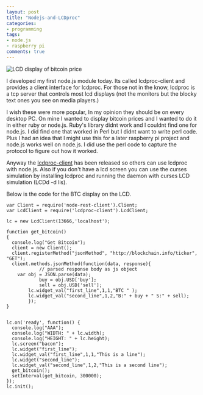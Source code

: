 ```yaml
---
layout: post
title: "Nodejs-and-LCDproc"
categories:
- programming
tags:
- node.js
- raspberry pi
comments: true
---
```

![LCD display of bitcoin price](/img/posts/IMG_20131230_003453.jpg)

I developed my first node.js module today.  Its called lcdproc-client and provides a client interface for lcdproc. For those not in the know, lcdproc is a tcp server that controls most lcd displays (not the monitors but the blocky text ones you see on media players.) 

I wish these were more popular, In my opinion they should be on every desktop PC. On mine I wanted to display bitcoin prices  and I wanted to do it in either ruby or node.js. Ruby's library didnt work and I couldnt find one for node.js.  I did find one that worked in Perl but I didnt want to write perl code. Plus I had an idea that I might use this for a later raspberry pi project and node.js works well on node.js. I did use the perl code to capture the protocol to figure out how it worked.

Anyway the [lcdproc-client](https://npmjs.org/package/lcdproc-client) has been released so others can use lcdproc with node.js.  Also if you don't have a lcd screen you can use the curses simulation by installing lcdproc and running the daemon with curses LCD simulation (LCDd -d lis). 

Below is the code for the BTC display on the LCD.

	var Client = require('node-rest-client').Client;
	var LcdClient = require('lcdproc-client').LcdClient;
	
	lc = new LcdClient(13666,'localhost');
	
	function get_bitcoin()
	{
	  console.log("Get Bitcoin");
	  client = new Client();
	  client.registerMethod("jsonMethod", "http://blockchain.info/ticker", "GET");
	  client.methods.jsonMethod(function(data, response){
	            // parsed response body as js object
	    var obj = JSON.parse(data);
	            buy = obj.USD['buy'];
	            sell = obj.USD['sell'];
	        lc.widget_val("first_line",1,1,"BTC " );
	        lc.widget_val("second_line",1,2,"B:" + buy + " S:" + sell);
	        });
	}
	
	
	lc.on('ready', function() {
	  console.log("AAA");
	  console.log("WIDTH: " + lc.width);
	  console.log("HEIGHT: " + lc.height);
	  lc.screen("bacon");
	  lc.widget("first_line");
	  lc.widget_val("first_line",1,1,"This is a line");
	  lc.widget("second_line");
	  lc.widget_val("second_line",1,2,"This is a second line");
	  get_bitcoin();
	  setInterval(get_bitcoin, 300000);
	});
	lc.init();
